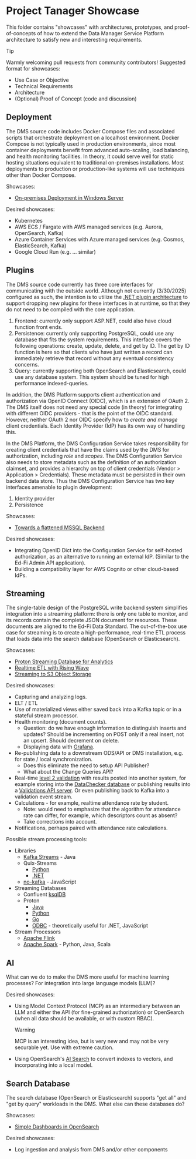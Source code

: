 # Project Tanager Showcase

This folder contains "showcases" with architectures, prototypes, and
proof-of-concepts of how to extend the Data Manager Service Platform
architecture to satisfy new and interesting requirements.

> [!TIP]
> Warmly welcoming pull requests from community contributors! Suggested
> format for showcases:
>
> * Use Case or Objective
> * Technical Requirements
> * Architecture
> * (Optional) Proof of Concept (code and discussion)

## Deployment

The DMS source code includes Docker Compose files and associated scripts that
orchestrate deployment on a localhost environment. Docker Compose is not
typically used in production environments, since most container deployments
benefit from advanced auto-scaling, load balancing, and health monitoring
facilities. In theory, it could serve well for static hosting situations
equivalent to traditional on-premises installations. Most deployments to
production or production-like systems will use techniques other than Docker
Compose.

Showcases:

* [On-premises Deployment in Windows Server](./deployment/windows/README.md)

Desired showcases:

* Kubernetes
* AWS ECS / Fargate with AWS managed services (e.g. Aurora, OpenSearch, Kafka)
* Azure Container Services with Azure managed services (e.g. Cosmos, ElasticSearch, Kafka)
* Google Cloud Run (e.g. ... similar)

## Plugins

The DMS source code currently has three core interfaces for communicating with
the outside world. Although not currently (3/30/2025) configured as such, the
intention is to utilize the [.NET plugin architecture](../docs/PLUGIN.md) to
support dropping new plugins for these interfaces in at runtime, so that they do
not need to be compiled with the core application.

1. Frontend: currently only support ASP.NET, could also have cloud function
   front ends.
2. Persistence: currently only supporting PostgreSQL, could use any database
   that fits the system requirements. This interface covers the following
   operations: create, update, delete, and get by ID. The get by ID function is
   here so that clients who have just written a record can immediately retrieve
   that record without any eventual consistency concerns.
3. Query: currently supporting both OpenSearch and Elasticsearch,
   could use any database system. This system should be tuned for high
   performance indexed-queries.

In addition, the DMS Platform supports client authentication and authorization
via OpenID Connect (OIDC), which is an extension of OAuth 2. The DMS itself does
not need any special code (in theory) for integrating with different OIDC
providers - that is the point of the OIDC standard. However, neither OAuth 2 nor
OIDC specify how to _create and manage_ client credentials. Each Identity
Provider (IdP) has its own way of handling this.

In the DMS Platform, the DMS Configuration Service takes responsibility for
creating client credentials that have the claims used by the DMS for
authorization, including _role_ and _scopes_. The DMS Configuration Service also
needs to store metadata such as the definition of an authorization claimset, and
provides a hierarchy on top of client credentials (Vendor > Application >
Credentials). These metadata must be persisted in their own backend data store.
Thus the DMS Configuration Service has two key interfaces amenable to plugin
development:

1. Identity provider
2. Persistence

Showcases:

* [Towards a flattened MSSQL Backend](./plugins/flattened-mssql/README.md)

Desired showcases:

* Integrating OpenID Dict into the Configuration Service for self-hosted
  authorization, as an alternative to running an external IdP. (Similar to the
  Ed-Fi Admin API application).
* Building a compatibility layer for AWS Cognito or other cloud-based IdPs.

## Streaming

The single-table design of the PostgreSQL write backend system simplifies
integration into a streaming platform: there is only one table to monitor, and
its records contain the complete JSON document for resources. These documents
are aligned to the Ed-Fi Data Standard. The out-of-the-box use case for
streaming is to create a high-performance, real-time ETL process that loads data
into the search database (OpenSearch or Elasticsearch).

Showcases:

* [Proton Streaming Database for Analytics](./streaming/proton/README.md)
* [Realtime ETL with Rising Wave](./streaming/rising-wave/README.md)
* [Streaming to S3 Object Storage](./streaming/S3-storage/README.md)

Desired showcases:

* Capturing and analyzing logs.
* ELT / ETL
* Use of materialized views either saved back into a Kafka topic or in a
  stateful stream processor.
* Health monitoring (document counts).
  * Question: do we have enough information to distinguish inserts and updates?
    Should be incrementing on POST only if a real insert, not an upsert. Should
    decrement on delete.
  * Displaying data with [Grafana](https://github.com/timeplus-io/proton-grafana-source).
* Re-publishing data to a downstream ODS/API or DMS installation, e.g. for state
  / local synchronization.
  * Does this eliminate the need to setup API Publisher?
  * What about the Change Queries API?
* Real-time [level 2
  validation](https://docs.ed-fi.org/getting-started/sea-playbook/project-planning/embracing-data-validation-with-the-ed-fi-odsapi/)
  with results posted into another system, for example storing into the
  [DataChecker database](https://github.com/Ed-Fi-Exchange-OSS/DataChecker) or
  publishing results into a [Validations API
  server](https://edfi.atlassian.net/wiki/spaces/ESIG/pages/25495883/Ed-Fi+Validation+API+Design).
  Or even publishing back to Kafka into a validation event stream.
* Calculations - for example, realtime attendance rate by student.
  * Note: would need to emphasize that the algorithm for attendance rate can
    differ, for example, which descriptors count as absent?
  * Take corrections into account.
* Notifications, perhaps paired with attendance rate calculations.

Possible stream processing tools:

* Libraries
  * [Kafka Streams](https://kafka.apache.org/40/documentation/streams/) - Java
  * Quix-Streams
    * [Python](https://github.com/quixio/quix-streams)
    * [.NET](https://github.com/quixio/quix-streams-dotnet)
  * [no-kafka](https://github.com/oleksiyk/kafka) - JavaScript
* Streaming Databases
  * Confluent [ksqlDB](https://github.com/confluentinc/ksql)
  * Proton
    * [Java](https://github.com/timeplus-io/proton-java-driver)
    * [Python](https://github.com/timeplus-io/proton-python-driver)
    * [Go](https://github.com/timeplus-io/proton-go-driver)
    * [ODBC](https://github.com/timeplus-io/proton-odbc) - theoretically useful for .NET, JavaScript
* Stream Processors
  * [Apache Flink](https://flink.apache.org/)
  * [Apache Spark](https://spark.apache.org/docs/latest/structured-streaming-kafka-integration.html) - Python, Java, Scala

## AI

What can we do to make the DMS more useful for machine learning processes? For
integration into large language models (LLM)?

Desired showcases:

* Using Model Context Protocol (MCP) as an intermediary between an LLM and either the
  API (for fine-grained authorization) or OpenSearch (when all data should be
  available, or with custom RBAC).

  > [!WARNING]
  > MCP is an interesting idea, but is very new and may not be very securable
  > yet. Use with extreme caution.

* Using OpenSearch's [AI
  Search](https://opensearch.org/docs/latest/vector-search/ai-search/index/) to
  convert indexes to vectors, and incorporating into a local model.

## Search Database

The search database (OpenSearch or Elasticsearch) supports "get all" and "get by
query" workloads in the DMS. What else can these databases do?

Showcases:

* [Simple Dashboards in OpenSearch](./search/simple-dashboards/README.md)

Desired showcases:

* Log ingestion and analysis from DMS and/or other components
